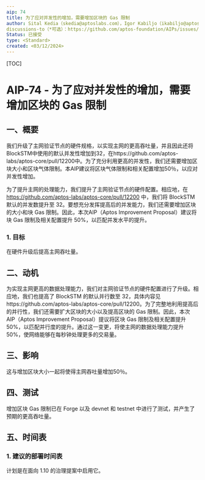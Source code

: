 ```yaml
---
aip: 74
title: 为了应对并发性的增加，需要增加区块的 Gas 限制
author: Sital Kedia（skedia@aptoslabs.com），Igor Kabiljo（ikabiljo@aptoslabs.com）
discussions-to（*可选）：https://github.com/aptos-foundation/AIPs/issues/375
Status: 已接受
type: <Standard>
created: <03/12/2024>
---
```


[TOC]

# AIP-74 - 为了应对并发性的增加，需要增加区块的 Gas 限制

## 一、概要

我们升级了主网验证节点的硬件规格，以实现主网的更高吞吐量，并且因此还将BlockSTM中使用的默认并发性增加到32，在https://github.com/aptos-labs/aptos-core/pull/12200中。为了充分利用更高的并发性，我们还需要增加区块大小和区块气体限制。本AIP建议将区块气体限制和相关配置增加50％，以应对并发性增加。

为了提升主网的处理能力，我们提升了主网验证节点的硬件配置。相应地，在 https://github.com/aptos-labs/aptos-core/pull/12200 中，我们将 BlockSTM 默认的并发数提升至 32。要想充分发挥提高后的并发能力，我们还需要增加区块的大小和块 Gas 限制。因此，本次AIP（Aptos Improvement Proposal）建议将块 Gas 限制及相关配置提升 50%，以匹配并发水平的提升。

### 1. 目标

在硬件升级后提高主网吞吐量。



## 二、动机

为实现主网更高的数据处理能力，我们对主网验证节点的硬件配置进行了升级。相应地，我们也提高了 BlockSTM 的默认并行数至 32，具体内容见https://github.com/aptos-labs/aptos-core/pull/12200。为了完整地利用提高后的并行性，我们还需要扩大区块的大小以及提高区块的 Gas 限制。因此，本次 AIP（Aptos Improvement Proposal）提议将区块 Gas 限制及相关配置提升 50%，以匹配并行度的提升。通过这一变更，将使主网的数据处理能力提升 50%，使网络能够在每秒钟处理更多的交易量。



## 三、影响

这与增加区块大小一起将使得主网吞吐量增加50％。



## 四、测试

增加区块 Gas 限制已在 Forge 以及 devnet 和 testnet 中进行了测试，并产生了预期的更高吞吐量。



## 五、时间表

### 1. 建议的部署时间表

计划是在面向 1.10 的治理提案中启用它。
